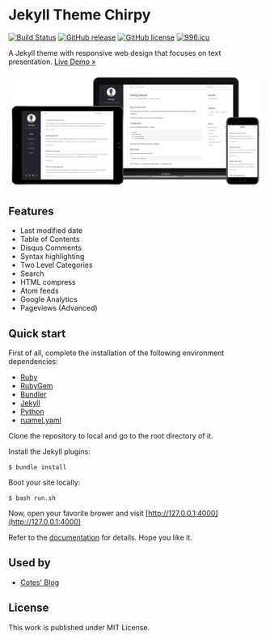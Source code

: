 # Jekyll Theme Chirpy

[![Build Status](https://travis-ci.org/cotes2020/jekyll-theme-chirpy.svg?branch=master)](https://travis-ci.org/cotes2020/jekyll-theme-chirpy)
[![GitHub release](https://img.shields.io/github/release/cotes2020/jekyll-theme-chirpy.svg)](https://github.com/cotes2020/jekyll-theme-chirpy/releases)
[![GitHub license](https://img.shields.io/github/license/cotes2020/jekyll-theme-chirpy.svg)](https://github.com/cotes2020/jekyll-theme-chirpy/blob/master/LICENSE)
[![996.icu](https://img.shields.io/badge/link-996.icu-red.svg)](https://996.icu)

A Jekyll theme with responsive web design that focuses on text presentation. [Live Demo »](https://chirpy.cotes.info)

![devices-mockup](assets/img/sample/devices-mockup.png)

## Features

* Last modified date
* Table of Contents
* Disqus Comments
* Syntax highlighting
* Two Level Categories
* Search
* HTML compress
* Atom feeds
* Google Analytics
* Pageviews (Advanced)

## Quick start

First of all, complete the installation of the following environment dependencies:

- [Ruby](https://www.ruby-lang.org/en/downloads/)
- [RubyGem](https://rubygems.org/pages/download)
- [Bundler](https://bundler.io/)
- [Jekyll](https://jekyllrb.com/)
- [Python](https://www.python.org/downloads/) 
- [ruamel.yaml](https://pypi.org/project/ruamel.yaml/)

Clone the repository to local and go to the root directory of it.

Install the Jekyll plugins:

```
$ bundle install
```

Boot your site locally:

```
$ bash run.sh
```

Now, open your favorite brower and visit [http://127.0.0.1:4000](http://127.0.0.1:4000)

Refer to the [documentation](https://chirpy.cotes.info/posts/getting-started/) for details. Hope you like it.

## Used by

* [Cotes' Blog](https://blog.cotes.info)

## License

This work is published under MIT License.
